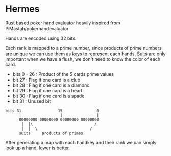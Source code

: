 # Hermes

Rust based poker hand evaluator heavily inspired from PiMastah/pokerhandevaluator

Hands are encoded using 32 bits:

Each rank is mapped to a prime number, since products of prime numbers are unique we can use them as keys to represent each hands.
Suits are only important when we have a flush, we don't need to know the color of each card.

- bits 0 - 26 : Product of the 5 cards prime values 
- bit 27 : Flag if one card is a club
- bit 28 : Flag if one card is a diamond
- bit 29 : Flag if one card is a heart
- bit 30 : Flag if one card is a spade
- bit 31 : Unused bit

```
bits 31                15               0
      |                 |               |
      00000000 00000000 00000000 00000000
       |  |\                           /
       |  |  \                       /
      suits     products of primes   
```
After generating a map with each handkey and their rank we can simply look up a hand, lower is better.
